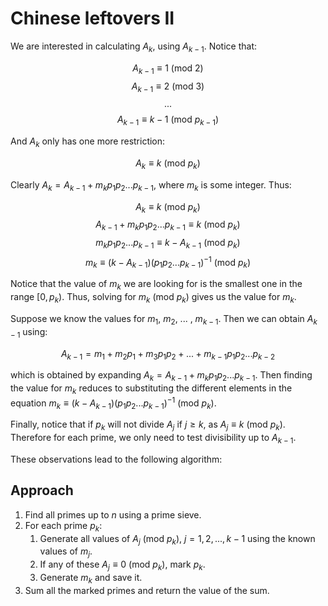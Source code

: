 # Chinese leftovers II

We are interested in calculating $A_k$, using $A_{k - 1}$. Notice that:

$$A_{k-1} \equiv 1 \: (\text{mod} \: 2)$$
$$A_{k-1} \equiv 2 \: (\text{mod} \: 3)$$
$$...$$
$$A_{k-1} \equiv k - 1 \: (\text{mod} \: p_{k - 1})$$

And $A_k$ only has one more restriction:

$$A_k \equiv k \: (\text{mod} \: p_k)$$

Clearly $A_k = A_{k - 1} + m_k p_1 p_2 ... p_{k - 1}$, where $m_k$ is some integer. Thus:

$$A_k \equiv k \: (\text{mod} \: p_k)$$
$$A_{k - 1} + m_k p_1 p_2 ... p_{k - 1} \equiv k \: (\text{mod} \: p_k)$$
$$m_k p_1 p_2 ... p_{k - 1} \equiv k - A_{k - 1} \: (\text{mod} \: p_k)$$
$$m_k \equiv (k - A_{k - 1}) (p_1 p_2 ... p_{k - 1})^{-1} \: (\text{mod} \: p_k)$$

Notice that the value of $m_k$ we are looking for is the smallest one in the range $[0, p_k)$. Thus, solving for $m_k \: (\text{mod} \: p_k)$ gives us the value for $m_k$.

Suppose we know the values for $m_1$, $m_2$, ... , $m_{k-1}$. Then we can obtain $A_{k-1}$ using:

$$A_{k-1} = m_1 + m_2 p_1 + m_3 p_1 p_2 + ... + m_{k - 1} p_1 p_2 ... p_{k - 2}$$

which is obtained by expanding $A_k = A_{k - 1} + m_k p_1 p_2 ... p_{k - 1}$. Then finding the value for $m_k$ reduces to substituting the different elements in the equation $m_k \equiv (k - A_{k - 1}) (p_1 p_2 ... p_{k - 1})^{-1} \: (\text{mod} \: p_k)$.

Finally, notice that if $p_k$ will not divide $A_j$ if $j \geq k$, as $A_j \equiv k \: (\text{mod} \: p_k)$. Therefore for each prime, we only need to test divisibility up to $A_{k - 1}$.

These observations lead to the following algorithm:

## Approach

1. Find all primes up to $n$ using a prime sieve.
2. For each prime $p_k$:
    1. Generate all values of $A_j \: (\text{mod} \: p_k)$, $j = 1, 2, ... , k - 1$ using the known values of $m_j$.
    2. If any of these $A_j \equiv 0 \: (\text{mod} \: p_k)$, mark $p_k$.
    3. Generate $m_k$ and save it.
3. Sum all the marked primes and return the value of the sum.
